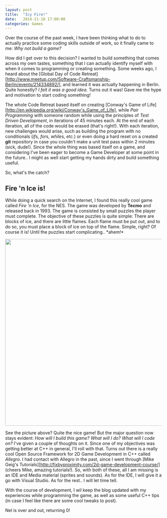 ```yaml
---
layout: post
title:  "Icy Fire!"
date:   2014-11-18 17:00:00
categories: Games
---
```

Over the course of the past week, I have been thinking what to do to actually practice some coding skills outside of work, so it finally came to me: <i>Why not build a game?</i>

How did I get over to this decision? I wanted to build something that comes across my own tastes, something that I can actually identify myself with when it comes to programming or creating something. Some weeks ago, I heard about the [Global Day of Code Retreat][http://www.meetup.com/Software-Craftsmanship-Berlin/events/214334892/], and learned it was actually happening in Berlin. Quite honestly? <i>I felt it was a good idea.</i> Turns out it was! Gave me the hype and motivation to start coding something!

The whole Code Retreat based itself on creating [Conway's Game of Life][http://en.wikipedia.org/wiki/Conway's_Game_of_Life], while <i>Pair Programming</i> with someone random while using the principles of <i>Test Driven Development</i>, in iterations of 45 minutes each. At the end of each iteration, all of the code would be erased (that's right!). With each iteration, new challenges would arise, such as building the program with no conditionals (<i>if</i>s, <i>for</i>s, <i>while</i>s, etc.) or even doing a hard reset on a created <b>git</b> repository in case you couldn't make a unit test pass within 2 minutes (sick, dude!). Since the whole thing was based itself on a game, and considering I've been eager to become a Game Developer at some point in the future.. I might as well start getting my hands dirty and build something useful.

So, what's the catch?

## Fire 'n Ice is!

While doing a quick search on the Internet, I found this really cool game called <i>Fire 'n Ice</i>, for the NES. The game was developed by <b>Tecmo</b> and released back in 1993. The game is consisted by small puzzles the player must complete. The objective of these puzzles is quite simple: There are blocks of ice, and there are little flames. Each flame must be put out, and to do so, you must place a block of ice on top of the flame. Simple, right? Of course it is! Until the puzzles start complicating.. \*ahem!\*

<div style="text-align: center;">
  <img src="http://img.gamefaqs.net/screens/2/6/9/gfs_39559_2_3.jpg" width="600px">
</div>

See the picture above? Quite the nice game! But the major question now stays evident: <i>How will I build this game? What will I do? What will I code on?</i> I've given a couple of thoughts on it. Since one of my objectives was getting better at C++ in general, I'll roll with that. Turns out there is a really cool Open Source Framework for 2D Game Development in C++ called <i>Allegro</i>. I had contact with Allegro in the past, since I went through [Mike Geig's Tutorials][http://fixbyproximity.com/2d-game-development-course/] (cheers Mike, amazing tutorials!). So, with both of these, all I am missing is an IDE and Media material (sprites and sounds). As for the IDE, I will give it a go with Visual Studio. As for the rest.. I will let time tell.

With the course of development, I wil keep the blog updated with my experiences while programming the game, as well as some useful C++ tips (in case I feel like there are some cool tweaks to post).

Nel is over and out, returning 0!
